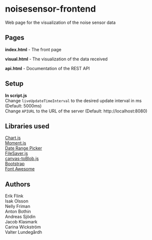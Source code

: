 # noisesensor-frontend
Web page for the visualization of the noise sensor data
## Pages
**index.html** - The front page 

**visual.html** - The visualization of the data received

**api.html** - Documentation of the REST API
## Setup
**In script.js**  
Change `liveUpdateTimeInterval` to the desired update interval in ms (Default: 5000ms)  
Change `APIURL` to the URL of the server (Default: http://localhost:8080)
## Libraries used
[Chart.js](https://chartjs.org)  
[Moment.js](https://momentjs.com)  
[Date Range Picker](http://daterangepicker.com)  
[FileSaver.js](https://github.com/eligrey/FileSaver.js/)  
[canvas-toBlob.js](https://github.com/eligrey/canvas-toBlob.js/)  
[Bootstrap](https://bootstrap.com)  
[Font Awesome](https://fontawesome.com/)
## Authors
Erik Flink   \
Isak Olsson \
Nelly Friman \
Anton Bothin   \
Andreas Sjödin \
Jacob Klasmark  \
Carina Wickström \
Valter Lundegårdh 
 
